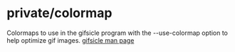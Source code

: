 # private/colormap

Colormaps to use in the gifsicle program with the --use-colormap option to help optimize gif images.
[gifsicle man page](https://www.lcdf.org/gifsicle/man.html)
